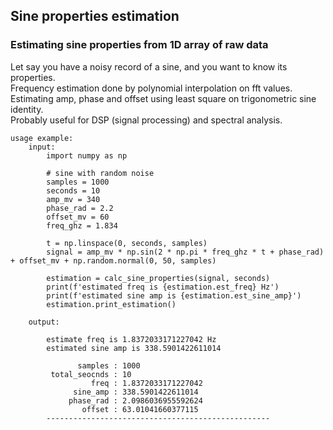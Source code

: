 ## Sine properties estimation

### Estimating sine properties from 1D array of raw data
Let say you have a noisy record of a sine, and you want to know its properties.<br>
Frequency estimation done by polynomial interpolation on fft values. <br> 
Estimating amp, phase and offset using least square on trigonometric sine identity. <br> 
Probably useful for DSP (signal processing) and spectral analysis. <br>

```
usage example:
    input:
        import numpy as np

        # sine with random noise
        samples = 1000
        seconds = 10
        amp_mv = 340
        phase_rad = 2.2
        offset_mv = 60
        freq_ghz = 1.834
    
        t = np.linspace(0, seconds, samples)
        signal = amp_mv * np.sin(2 * np.pi * freq_ghz * t + phase_rad) + offset_mv + np.random.normal(0, 50, samples)
    
        estimation = calc_sine_properties(signal, seconds)
        print(f'estimated freq is {estimation.est_freq} Hz')
        print(f'estimated sine amp is {estimation.est_sine_amp}')
        estimation.print_estimation()
        
    output:
    
        estimate freq is 1.8372033171227042 Hz
        estimated sine amp is 338.5901422611014
        
               samples : 1000
         total_seocnds : 10
                  freq : 1.8372033171227042
              sine_amp : 338.5901422611014
             phase_rad : 2.0986036955592624
                offset : 63.01041660377115
        --------------------------------------------------
```
